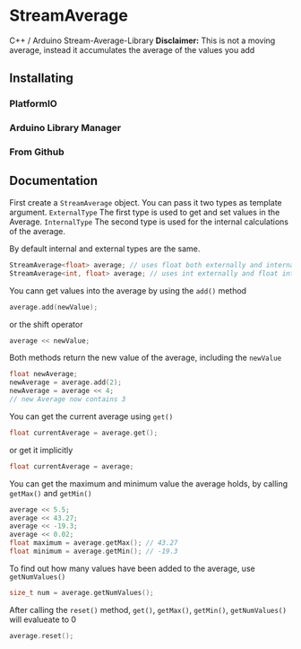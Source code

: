 # StreamAverage

C++ / Arduino Stream-Average-Library
**Disclaimer:** This is not a moving average, instead it accumulates the average of the
values you add

## Installating
### PlatformIO
### Arduino Library Manager
### From Github

## Documentation

First create a `StreamAverage` object. You can pass it two types as template argument.
`ExternalType` The first type is used to get and set values in the Average.
`InternalType` The second type is used for the internal calculations of the average.

By default internal and external types are the same.

```cpp
StreamAverage<float> average; // uses float both externally and internally
StreamAverage<int, float> average; // uses int externally and float internally
```


You cann get values into the average by using the `add()` method
```cpp
average.add(newValue);
```
or the shift operator
```cpp
average << newValue;
```

Both methods return the new value of the average, including the `newValue`
```cpp
float newAverage;
newAverage = average.add(2);
newAverage = average << 4;
// new Average now contains 3
```


You can get the current average using `get()`
```cpp
float currentAverage = average.get();
```
or get it implicitly
```cpp
float currentAverage = average;
```


You can get the maximum and minimum value the average holds, by calling `getMax()` and `getMin()`
```cpp
average << 5.5;
average << 43.27;
average << -19.3;
average << 0.02;
float maximum = average.getMax(); // 43.27
float minimum = average.getMin(); // -19.3 
```


To find out how many values have been added to the average, use `getNumValues()`
```cpp
size_t num = average.getNumValues();
```


After calling the `reset()` method, `get()`, `getMax()`, `getMin()`, `getNumValues()` will evalueate to 0
```cpp
average.reset();
```